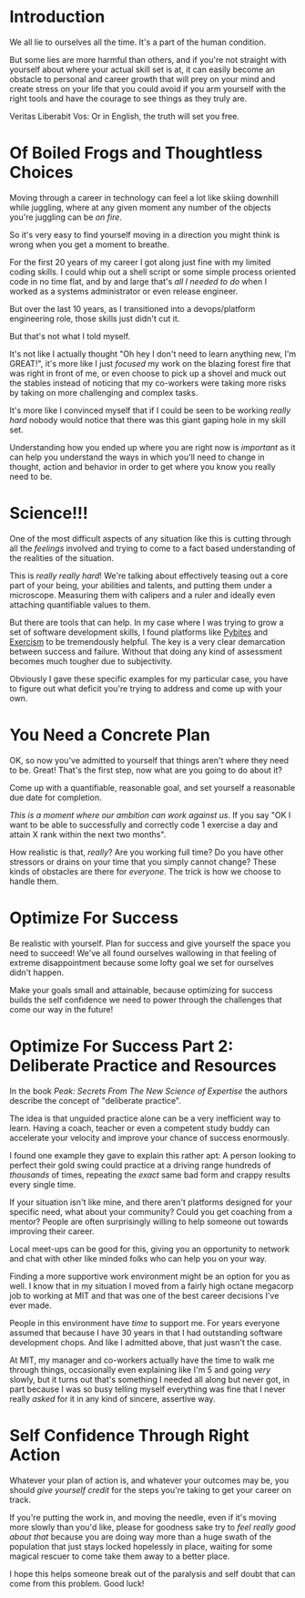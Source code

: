 <!--
.. title: Hacking The Wetware 3: Veritas Liberabit Vos
.. slug: veritas-liberabit-vos-the-truth-will-set-you-free
.. date: 2024-09-28 20:33:02 UTC-04:00
.. tags: 
.. category: 
.. link: 
.. description: 
.. type: text
-->

# Introduction

We all lie to ourselves all the time. It's a part of the human condition.

But some lies are more harmful than others, and if you're not straight with
yourself about where your actual skill set is at, it can easily become an
obstacle to personal and career growth that will prey on your mind and create
stress on your life that you could avoid if you arm yourself with the right
tools and have the courage to see things as they truly are.

Veritas Liberabit Vos: Or in English, the truth will set you free.

# Of Boiled Frogs and Thoughtless Choices

Moving through a career in technology can feel a lot like skiing downhill while
juggling, where at any given moment any number of the objects you're juggling
can be *on fire*.

So it's very easy to find yourself moving in a direction you might think is
wrong when you get a moment to breathe.

For the first 20 years of my career I got along just fine with my limited coding
skills. I could whip out a shell script or some simple process oriented code in
no time flat, and by and large that's *all I needed to do* when I worked as a
systems administrator or even release engineer.

But over the last 10 years, as I transitioned into a devops/platform engineering
role, those skills just didn't cut it.

But that's not what I told myself.

It's not like I actually thought "Oh hey I don't need to learn anything new, I'm
GREAT!", it's more like I just *focused* my work on the blazing forest fire that
was right in front of me, or even choose to pick up a shovel and muck out the
stables instead of noticing that my co-workers were taking more risks by taking
on more challenging and complex tasks.

It's more like I convinced myself that if I could be seen to be working *really
hard* nobody would notice that there was this giant gaping hole in my skill set.

Understanding how you ended up where you are right now is *important* as it can
help you understand the ways in which you'll need to change in thought, action
and behavior in order to get where you know you really need to be.

# Science!!!

One of the most difficult aspects of any situation like this is cutting through
all the *feelings* involved and trying to come to a fact based understanding of
the realities of the situation.

This is *really really hard*! We're talking about effectively teasing out a core
part of your being, your abilities and talents, and putting them under a
microscope. Measuring them with calipers and a ruler and ideally even attaching
quantifiable values to them.

But there are tools that can help. In my case where I was trying to grow a set
of software development skills, I found platforms like
[Pybites](https://pybit.es/) and [Exercism](https://exercism.org/) to be
tremendously helpful. The key is a very clear demarcation between success and
failure. Without that doing any kind of assessment becomes much tougher due to
subjectivity.

Obviously I gave these specific examples for my particular case, you have to
figure out what deficit you're trying to address and come up with your own.

# You Need a Concrete Plan

OK, so now you've admitted to yourself that things aren't where they need to be.
Great! That's the first step, now what are you going to do about it?

Come up with a quantifiable, reasonable goal, and set yourself a reasonable due
date for completion.

_This is a moment where our ambition can work against us_. If you say "OK I want
to be able to successfully and correctly code 1 exercise a day and attain X rank
within the next two months".

How realistic is that, *really*? Are you working full time? Do you have other
stressors or drains on your time that you simply cannot change? These kinds of
obstacles are there for *everyone*. The trick is how we choose to handle them.

# Optimize For Success

Be realistic with yourself. Plan for success and give yourself the space you
need to succeed! We've all found ourselves wallowing in that feeling of extreme
disappointment because some lofty goal we set for ourselves didn't happen.

Make your goals small and attainable, because optimizing for success builds the
self confidence we need to power through the challenges that come our way in the
future!

# Optimize For Success Part 2: Deliberate Practice and Resources

In the book _Peak: Secrets From The New Science of Expertise_ the authors
describe the concept of "deliberate practice".

The idea is that unguided practice alone can be a very inefficient way to
learn. Having a coach, teacher or even a competent study buddy can accelerate your
velocity and improve your chance of success enormously.

I found one example they gave to explain this rather apt: A person looking to
perfect their gold swing could practice at a driving range hundreds of
*thousands* of times, repeating the *exact* same bad form and crappy results
every single time.

If your situation isn't like mine, and there aren't platforms designed for your
specific need, what about your community? Could you get coaching from a mentor?
People are often surprisingly willing to help someone out towards improving
their career.

Local meet-ups can be good for this, giving you an opportunity to network and
chat with other like minded folks who can help you on your way.

Finding a more supportive work environment might be an option for you as well. I
know that in my situation I moved from a fairly high octane megacorp job to
working at MIT and that was one of the best career decisions I've ever made.

People in this environment have *time* to support me. For years everyone assumed
that because I have 30 years in that I had outstanding software development
chops. And like I admitted above, that just wasn't the case.

At MIT, my manager and co-workers actually have the time to walk me through
things, occasionally even explaining like I'm 5 and going *very* slowly, but it
turns out that's something I needed all along but never got, in part because I
was so busy telling myself everything was fine that I never really *asked* for
it in any kind of sincere, assertive way.

# Self Confidence Through Right Action

Whatever your plan of action is, and whatever your outcomes may be, you should
*give yourself credit* for the steps you're taking to get your career on track.

If you're putting the work in, and moving the needle, even if it's moving more
slowly than you'd like, please for goodness sake try to *feel really good about
that* because you are doing way more than a huge swath of the population that
just stays locked hopelessly in place, waiting for some magical rescuer to come
take them away to a better place.

I hope this helps someone break out of the paralysis and self doubt that can
come from this problem. Good luck!

